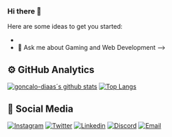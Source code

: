 ### Hi there 👋

Here are some ideas to get you started:

- 
- 💬 Ask me about Gaming and Web Development
-->

## ⚙️  GitHub Analytics

[![goncalo-diaas´s github stats](https://github-readme-stats.vercel.app/api?username=goncalo-dias&show_icons=true&hide=issues,contribs)](https://github.com/anuraghazra/github-readme-stats) [![Top Langs](https://github-readme-stats.vercel.app/api/top-langs/?username=goncalo-dias&layout=compact)](https://github.com/anuraghazra/github-readme-stats)

## 👦 Social Media

[![Instagram](https://img.shields.io/badge/@goncalo_diaas-Instagram?logo=Instagram&color=E1306C&logoColor=white&style=for-the-badge)](https://instagram.com/goncalo_diaas)
[![Twitter](https://img.shields.io/badge/@goncalo_diaas-Twitter?logo=Twitter&color=1DA1F2&logoColor=white&style=for-the-badge)](https://twitter.com/goncalo_diaas)
[![Linkedin](https://img.shields.io/badge/Gonçalo%20Dias-Linkedin?logo=Linkedin&color=2867B2&logoColor=white&style=for-the-badge)](https://www.linkedin.com/in/gon%C3%A7alo-dias-1143ab1b5/)
[![Discord](https://img.shields.io/badge/diasdiGhetto%234041-Discord?logo=Discord&color=2C2F33&logoColor=white&style=for-the-badge)](https://dsc.bio/diasdighetto/)
[![Email](https://img.shields.io/badge/geral@goncalodias.pt-Email?logo=gmail&color=2C2F33&logoColor=white&style=for-the-badge)](mailto:geral@goncalodias.pt)

